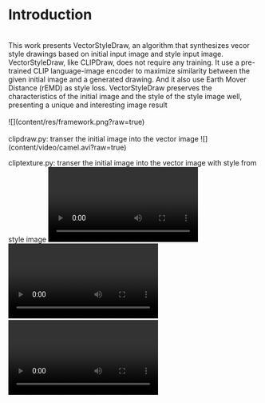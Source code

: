 # Introduction
<br>
  This work presents VectorStyleDraw, an algorithm that synthesizes vecor style drawings based on initial input image and style input image. VectorStyleDraw, like CLIPDraw, does not require any training. It use a pre-trained CLIP language-image encoder to maximize similarity between the given initial image and a generated drawing. And it also use Earth Mover Distance (rEMD) as style loss. VectorStyleDraw preserves the characteristics of the initial image and the style of the style image well, presenting a unique and interesting image result
<br>

<br>
![](content/res/framework.png?raw=true)
<br>

<br>
clipdraw.py: transer the initial image into the vector image
![](content/video/camel.avi?raw=true)

cliptexture.py: transer the initial image into the vector image with style from style image
![](content/video/famel_style2.avi?raw=true)
![](content/video/famel_style3.avi?raw=true)
![](content/video/famel_style6.avi?raw=true)
<br>
